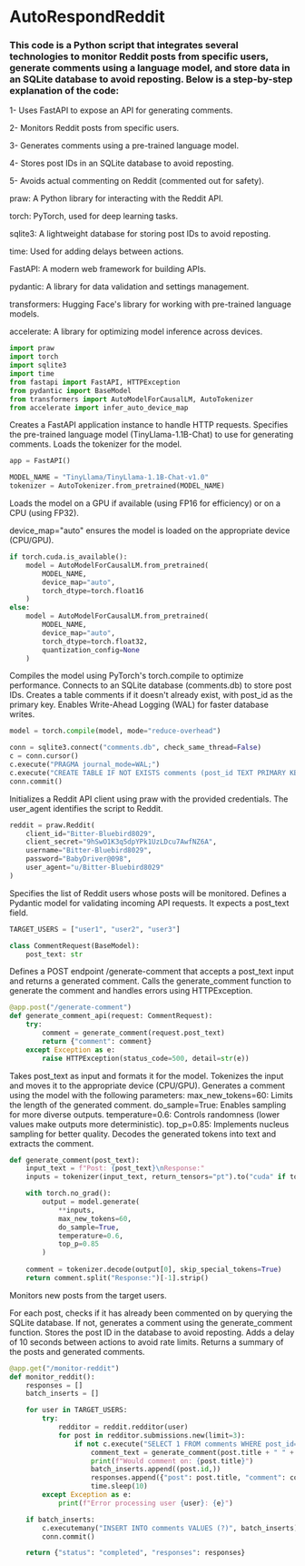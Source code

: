 # AutoRespondReddit

### This code is a Python script that integrates several technologies to monitor Reddit posts from specific users, generate comments using a language model, and store data in an SQLite database to avoid reposting. Below is a step-by-step explanation of the code:

1- Uses FastAPI to expose an API for generating comments.

2- Monitors Reddit posts from specific users.

3- Generates comments using a pre-trained language model.

4- Stores post IDs in an SQLite database to avoid reposting.

5- Avoids actual commenting on Reddit (commented out for safety).

praw: A Python library for interacting with the Reddit API.

torch: PyTorch, used for deep learning tasks.

sqlite3: A lightweight database for storing post IDs to avoid reposting.

time: Used for adding delays between actions.

FastAPI: A modern web framework for building APIs.

pydantic: A library for data validation and settings management.

transformers: Hugging Face's library for working with pre-trained language models.

accelerate: A library for optimizing model inference across devices.
```python
import praw
import torch
import sqlite3
import time
from fastapi import FastAPI, HTTPException
from pydantic import BaseModel
from transformers import AutoModelForCausalLM, AutoTokenizer
from accelerate import infer_auto_device_map
```
Creates a FastAPI application instance to handle HTTP requests.
Specifies the pre-trained language model (TinyLlama-1.1B-Chat) to use for generating comments.
Loads the tokenizer for the model.
```python
app = FastAPI()

MODEL_NAME = "TinyLlama/TinyLlama-1.1B-Chat-v1.0"
tokenizer = AutoTokenizer.from_pretrained(MODEL_NAME)
```
Loads the model on a GPU if available (using FP16 for efficiency) or on a CPU (using FP32).

device_map="auto" ensures the model is loaded on the appropriate device (CPU/GPU).
```python
if torch.cuda.is_available():
    model = AutoModelForCausalLM.from_pretrained(
        MODEL_NAME,
        device_map="auto",
        torch_dtype=torch.float16
    )
else:
    model = AutoModelForCausalLM.from_pretrained(
        MODEL_NAME,
        device_map="auto",
        torch_dtype=torch.float32,
        quantization_config=None
    )
```
Compiles the model using PyTorch's torch.compile to optimize performance.
Connects to an SQLite database (comments.db) to store post IDs.
Creates a table comments if it doesn't already exist, with post_id as the primary key.
Enables Write-Ahead Logging (WAL) for faster database writes.
```python
model = torch.compile(model, mode="reduce-overhead")

conn = sqlite3.connect("comments.db", check_same_thread=False)
c = conn.cursor()
c.execute("PRAGMA journal_mode=WAL;")
c.execute("CREATE TABLE IF NOT EXISTS comments (post_id TEXT PRIMARY KEY)")
conn.commit()
```
Initializes a Reddit API client using praw with the provided credentials.
The user_agent identifies the script to Reddit.
```python
reddit = praw.Reddit(
    client_id="Bitter-Bluebird8029",
    client_secret="9hSwO1K3q5dpYPk1UzLDcu7AwfNZ6A",
    username="Bitter-Bluebird8029",
    password="BabyDriver@098",
    user_agent="u/Bitter-Bluebird8029"
)
```
Specifies the list of Reddit users whose posts will be monitored.
Defines a Pydantic model for validating incoming API requests. It expects a post_text field.
```python
TARGET_USERS = ["user1", "user2", "user3"]

class CommentRequest(BaseModel):
    post_text: str
```
Defines a POST endpoint /generate-comment that accepts a post_text input and returns a generated comment.
Calls the generate_comment function to generate the comment and handles errors using HTTPException.
```python
@app.post("/generate-comment")
def generate_comment_api(request: CommentRequest):
    try:
        comment = generate_comment(request.post_text)
        return {"comment": comment}
    except Exception as e:
        raise HTTPException(status_code=500, detail=str(e))
```
Takes post_text as input and formats it for the model.
Tokenizes the input and moves it to the appropriate device (CPU/GPU).
Generates a comment using the model with the following parameters:
max_new_tokens=60: Limits the length of the generated comment.
do_sample=True: Enables sampling for more diverse outputs.
temperature=0.6: Controls randomness (lower values make outputs more deterministic).
top_p=0.85: Implements nucleus sampling for better quality.
Decodes the generated tokens into text and extracts the comment.
```python
def generate_comment(post_text):
    input_text = f"Post: {post_text}\nResponse:"
    inputs = tokenizer(input_text, return_tensors="pt").to("cuda" if torch.cuda.is_available() else "cpu")

    with torch.no_grad():
        output = model.generate(
            **inputs,
            max_new_tokens=60,
            do_sample=True,
            temperature=0.6,
            top_p=0.85
        )
    
    comment = tokenizer.decode(output[0], skip_special_tokens=True)
    return comment.split("Response:")[-1].strip()
```
Monitors new posts from the target users.

For each post, checks if it has already been commented on by querying the SQLite database.
If not, generates a comment using the generate_comment function.
Stores the post ID in the database to avoid reposting.
Adds a delay of 10 seconds between actions to avoid rate limits.
Returns a summary of the posts and generated comments.
```python
@app.get("/monitor-reddit")
def monitor_reddit():
    responses = []
    batch_inserts = []

    for user in TARGET_USERS:
        try:
            redditor = reddit.redditor(user)
            for post in redditor.submissions.new(limit=3):
                if not c.execute("SELECT 1 FROM comments WHERE post_id=?", (post.id,)).fetchone():
                    comment_text = generate_comment(post.title + " " + post.selftext)
                    print(f"Would comment on: {post.title}")
                    batch_inserts.append((post.id,))
                    responses.append({"post": post.title, "comment": comment_text})
                    time.sleep(10)
        except Exception as e:
            print(f"Error processing user {user}: {e}")

    if batch_inserts:
        c.executemany("INSERT INTO comments VALUES (?)", batch_inserts)
        conn.commit()

    return {"status": "completed", "responses": responses}
```

